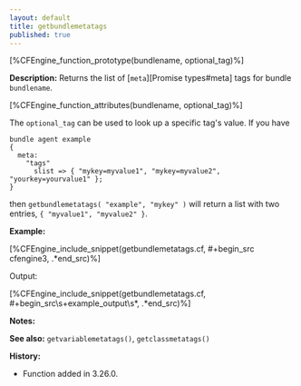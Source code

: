 ```yaml
---
layout: default
title: getbundlemetatags
published: true
---
```


[%CFEngine_function_prototype(bundlename, optional_tag)%]

**Description:** Returns the list of [`meta`][Promise types#meta] tags for bundle `bundlename`.

[%CFEngine_function_attributes(bundlename, optional_tag)%]

The `optional_tag` can be used to look up a specific tag's value. If you have
```cf3
bundle agent example
{
  meta:
    "tags"
      slist => { "mykey=myvalue1", "mykey=myvalue2", "yourkey=yourvalue1" };
}
```
then `getbundlemetatags( "example", "mykey" )` will return a list with two entries, `{ "myvalue1",
"myvalue2" }`.

**Example:**

[%CFEngine_include_snippet(getbundlemetatags.cf, #\+begin_src cfengine3, .*end_src)%]

Output:

[%CFEngine_include_snippet(getbundlemetatags.cf, #\+begin_src\s+example_output\s*, .*end_src)%]

**Notes:**

**See also:** `getvariablemetatags()`, `getclassmetatags()`

**History:**

* Function added in 3.26.0.
